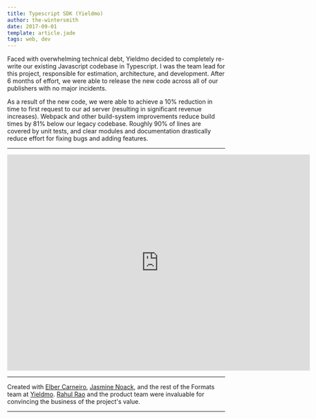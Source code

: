```yaml
---
title: Typescript SDK (Yieldmo)
author: the-wintersmith
date: 2017-09-01
template: article.jade
tags: web, dev
---
```


Faced with overwhelming technical debt, Yieldmo decided to completely re-write our existing Javascript codebase in Typescript.  I was the team lead for this project, responsible for estimation, architecture, and development.  After 6 months of effort, we were able to release the new code across all of our publishers with no major incidents.

As a result of the new code, we were able to achieve a 10% reduction in time to first request to our ad server (resulting in significant revenue increases).  Webpack and other build-system improvements reduce build times by 81% below our legacy codebase.  Roughly 90% of lines are covered by unit tests, and clear modules and documentation drastically reduce effort for fixing bugs and adding features.

---

<iframe src="https://docs.google.com/presentation/d/e/2PACX-1vR6A7w6YibucF6TCueSIxoSztr5PBpacuKg2NAJc-pyxtwgPXNFs-n1c0I1S2DjmZrLPy2R6Iag4TP1/embed?start=false&loop=false&delayms=2000" frameborder="0" width="700" height="500" allowfullscreen="true" mozallowfullscreen="true" webkitallowfullscreen="true"></iframe>

---

Created with [Elber Carneiro](https://github.com/elberdev), [Jasmine Noack](http:/jasminenoack.com), and the rest of the Formats team at [Yieldmo](https://www.yieldmo.com).  [Rahul Rao](https://www.linkedin.com/in/rahul-rao-0215511a) and the product team were invaluable for convincing the business of the project's value.

---